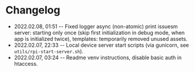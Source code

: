 <!--
@changed 2022.02.08, 01:52
-->

# Changelog

- 2022.02.08, 01:51 -- Fixed logger async (non-atomic) print issuesm server: starting only once (skip first initialization in debug mode, when app is initialized twice), templates: temporarily removed unused assets.
- 2022.02.07, 22:33 -- Local device server start scripts (via gunicorn, see `utils/rpi-start-server.sh`).
- 2022.02.07, 03:24 -- Readme venv instructions, disable basic auth in htaccess.
